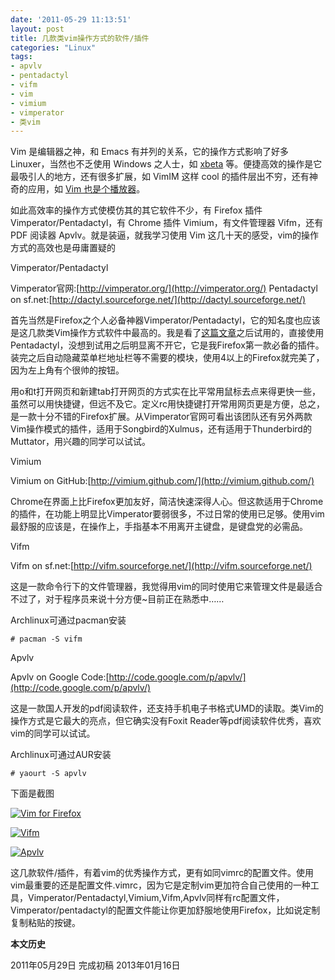 ```yaml
---
date: '2011-05-29 11:13:51'
layout: post
title: 几款类vim操作方式的软件/插件
categories: "Linux"
tags:
- apvlv
- pentadactyl
- vifm
- vim
- vimium
- vimperator
- 类vim
---
```


Vim 是编辑器之神，和 Emacs 有并列的关系，它的操作方式影响了好多 Linuxer，当然也不乏使用 Windows 之人士，如 [xbeta](http://xbeta.info) 等。便捷高效的操作是它最吸引人的地方，还有很多扩展，如 VimIM 这样 cool 的插件层出不穷，还有神奇的应用，如 [Vim 也是个播放器](http://qixinglu.com/archives/vim_is_ascii_player)。

如此高效率的操作方式使模仿其的其它软件不少，有 Firefox 插件 Vimperator/Pentadactyl，有 Chrome 插件 Vimium，有文件管理器 Vifm，还有 PDF 阅读器 Apvlv。就是装逼，就我学习使用 Vim 这几十天的感受，vim的操作方式的高效也是毋庸置疑的

Vimperator/Pentadactyl

Vimperator官网:[http://vimperator.org/](http://vimperator.org/)
Pentadactyl on sf.net:[http://dactyl.sourceforge.net/](http://dactyl.sourceforge.net/)

首先当然是Firefox之个人必备神器Vimperator/Pentadactyl，它的知名度也应该是这几款类Vim操作方式软件中最高的。我是看了[这篇文章](http://xbeta.info/vimperator.htm)之后试用的，直接使用Pentadactyl，没想到试用之后明显离不开它，它是我Firefox第一款必备的插件。装完之后自动隐藏菜单栏地址栏等不需要的模块，使用4以上的Firefox就完美了，因为左上角有个很帅的按钮。

用o和t打开网页和新建tab打开网页的方式实在比平常用鼠标去点来得更快一些，虽然可以用快捷键，但远不及它。定义rc用快捷键打开常用网页更是方便，总之，是一款十分不错的Firefox扩展。从Vimperator官网可看出该团队还有另外两款Vim操作模式的插件，适用于Songbird的Xulmus，还有适用于Thunderbird的Muttator，用兴趣的同学可以试试。

Vimium

Vimium on GitHub:[http://vimium.github.com/](http://vimium.github.com/)

Chrome在界面上比Firefox更加友好，简洁快速深得人心。但这款适用于Chrome的插件，在功能上明显比Vimperator要弱很多，不过日常的使用已足够。使用vim最舒服的应该是，在操作上，手指基本不用离开主键盘，是键盘党的必需品。

Vifm

Vifm on sf.net:[http://vifm.sourceforge.net/](http://vifm.sourceforge.net/)

这是一款命令行下的文件管理器，我觉得用vim的同时使用它来管理文件是最适合不过了，对于程序员来说十分方便~目前正在熟悉中……

Archlinux可通过pacman安装

    # pacman -S vifm

Apvlv

Apvlv on Google Code:[http://code.google.com/p/apvlv/](http://code.google.com/p/apvlv/)

这是一款国人开发的pdf阅读软件，还支持手机电子书格式UMD的读取。类Vim的操作方式是它最大的亮点，但它确实没有Foxit Reader等pdf阅读软件优秀，喜欢vim的同学可以试试。

Archlinux可通过AUR安装

    # yaourt -S apvlv

下面是截图

[![Vim for Firefox](http://i951.photobucket.com/albums/ad353/Fooleap/Blog/Fooleap/vim-for-firefox.png)](http://i951.photobucket.com/albums/ad353/Fooleap/Blog/Fooleap/vim-for-firefox.png)

[![Vifm](http://i951.photobucket.com/albums/ad353/Fooleap/Blog/Fooleap/vifm.png)](http://i951.photobucket.com/albums/ad353/Fooleap/Blog/Fooleap/vifm.png)

[![Apvlv](http://i951.photobucket.com/albums/ad353/Fooleap/Blog/Fooleap/apvlv.png)](http://i951.photobucket.com/albums/ad353/Fooleap/Blog/Fooleap/apvlv.png)

这几款软件/插件，有着vim的优秀操作方式，更有如同vimrc的配置文件。使用vim最重要的还是配置文件.vimrc，因为它是定制vim更加符合自己使用的一种工具，Vimperator/Pentadactyl,Vimium,Vifm,Apvlv同样有rc配置文件，Vimperator/pentadactyl的配置文件能让你更加舒服地使用Firefox，比如说定制复制粘贴的按键。

**本文历史**

2011年05月29日 完成初稿
2013年01月16日  
